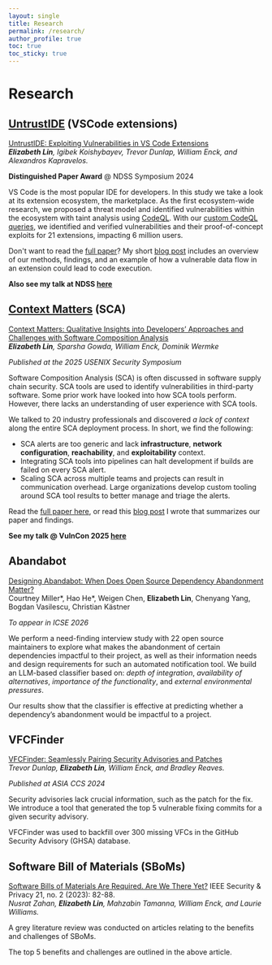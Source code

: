 ```yaml
---
layout: single
title: Research
permalink: /research/
author_profile: true
toc: true
toc_sticky: true
---
```


# Research


## [UntrustIDE](../_posts/2024-03-07-untrustide.md) (VSCode extensions)

[UntrustIDE: Exploiting Vulnerabilities in VS Code Extensions](https://www.ndss-symposium.org/ndss-paper/untrustide-exploiting-weaknesses-in-vs-code-extensions/)  
*__Elizabeth Lin__, Igibek Koishybayev, Trevor Dunlap, William Enck, and Alexandros Kapravelos.* 

**Distinguished Paper Award** @ NDSS Symposium 2024

VS Code is the most popular IDE for developers. In this study we take a look at its extension ecosystem, the marketplace.
As the first ecosystem-wide research, we proposed a threat model and identified vulnerabilities within the ecosystem with taint analysis using [CodeQL](https://codeql.github.com/).
With our [custom CodeQL queries](https://github.com/s3c2/UntrustIDE/), we identified and verified vulnerabilities and their proof-of-concept exploits for 21 extensions, impacting 6 million users.


Don't want to read the [full paper](../assets/UntrustIDE.pdf)? My short [blog post](/untrustide) includes an overview of our methods, findings, and an example of how a vulnerable data flow in an extension could lead to code execution.

**Also see my talk at NDSS [here](https://www.youtube.com/watch?v=QQ9W2FM1X-w)**


## [Context Matters](../_posts/2025-07-16-context-matters.md) (SCA)

[Context Matters: Qualitative Insights into Developers’ Approaches and Challenges with Software Composition Analysis](https://www.usenix.org/conference/usenixsecurity25/presentation/lin-elizabeth)  
*__Elizabeth Lin__, Sparsha Gowda, William Enck, Dominik Wermke* 

*Published at the 2025 USENIX Security Symposium*

Software Composition Analysis (SCA) is often discussed in software supply chain security. 
SCA tools are used to identify vulnerabilities in third-party software. 
Some prior work have looked into how SCA tools perform.
However, there lacks an understanding of user experience with SCA tools.

We talked to 20 industry professionals and discovered *a lack of context* along the entire SCA deployment process.
In short, we find the following:
- SCA alerts are too generic and lack **infrastructure**, **network configuration**, **reachability**, and **exploitability** context.
- Integrating SCA tools into pipelines can halt development if builds are failed on every SCA alert.
- Scaling SCA across multiple teams and projects can result in communication overhead.
Large organizations develop custom tooling around SCA tool results to better manage and triage the alerts.


Read the [full paper here](../assets/context-matters.pdf), or read this [blog post](../_posts/2025-07-16-context-matters.md) I wrote that summarizes our paper and findings.

**See my talk @ VulnCon 2025 [here](https://youtu.be/g-SYh9v3W5Y?feature=shared)**


## Abandabot

[Designing Abandabot: When Does Open Source Dependency Abandonment Matter?](https://courtney-e-miller.github.io/papers/designingAbandabot.pdf)  
Courtney Miller\*, Hao He\*, Weigen Chen, __Elizabeth Lin__, Chenyang Yang, Bogdan Vasilescu, Christian Kästner 

*To appear in ICSE 2026*

We perform a need-finding interview study with 22 open source maintainers to explore what makes the abandonment of certain dependencies impactful to their project, as well as their information needs and design requirements for such an automated notification tool.
We build an LLM-based classifier based on: *depth of integration*, *availability of alternatives*, *importance of the functionality*, and *external environmental pressures*.

Our results show that the classifier is effective at predicting whether a dependency’s abandonment would be impactful to a project.

## VFCFinder

[VFCFinder: Seamlessly Pairing Security Advisories and Patches](https://dl.acm.org/doi/abs/10.1145/3634737.3657007)  
*Trevor Dunlap, __Elizabeth Lin__, William Enck, and Bradley Reaves.*

*Published at ASIA CCS 2024*

Security advisories lack crucial information, such as the patch for the fix.
We introduce a tool that generated the top 5 vulnerable fixing commits for a given security advisory.

VFCFinder was used to backfill over 300 missing VFCs in the GitHub Security Advisory (GHSA) database.


## Software Bill of Materials (SBoMs)

[Software Bills of Materials Are Required. Are We There Yet?](https://ieeexplore.ieee.org/abstract/document/10102604?casa_token=NVD2tRbNNHUAAAAA:vbRR4xuGYuPFZgiUntR7TiZZDW-yY6juXO3XAYDyFKAPEBQ037xjRgYy6BfhP7DUrx5zgQP27g) IEEE Security & Privacy 21, no. 2 (2023): 82-88.  
*Nusrat Zahan, __Elizabeth Lin__, Mahzabin Tamanna, William Enck, and Laurie Williams.* 

A grey literature review was conducted on articles relating to the benefits and challenges of SBoMs.

The top 5 benefits and challenges are outlined in the above article.



<!-- ## Publications -->
<!-- pub -->